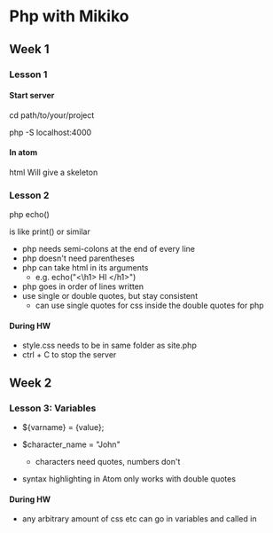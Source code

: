 
# Php with Mikiko

## Week 1

### Lesson 1

#### Start server

cd path/to/your/project

php -S localhost:4000


#### In atom

html
Will give a skeleton

### Lesson 2 

<?php
	{php code goes here}
?>php echo()
is like print() or similar

- php needs semi-colons at the end of every line
- php doesn't need parentheses
- php can take html in its arguments
  - e.g. echo("<\h1> HI <\/h1>")
- php goes in order of lines written
- use single or double quotes, but stay consistent
	- can use single quotes for css inside the double quotes for php


#### During HW

- style.css needs to be in same folder as site.php 
- ctrl + C to stop the server

## Week 2

### Lesson 3: Variables

- ${varname} = {value};
- $character_name = "John"
	- characters need quotes, numbers don't

- syntax highlighting in Atom only works with double quotes


#### During HW

- any arbitrary amount of css etc can go in variables and called in <style>
- variables can use variables in their definitions
	- they do not dynamically change 
		- no auto-update, purely linear 
		- have to redefine to make the changes
- semi-colons inside the double quotes for css are read as css.
- **don't forget the single quotes for css <|span style = 'color: $colour'> SOMETHING <|/span>**
- semi-colons are needed at the end of every line which has something after it
- <|wbr> is zero-width whitespace (for mixing japanese text with variables - seems a pain)


## Data Types

- strings take quotes
- integers take no special notation - just the number
- floats take no special notation - just use the decimal point
- booleans are lower-case
- null is lower-case
- data types are used everywhere, not just n variables

#### Lesson 4: Strings
- strtolower(string)
- strtoupper(string)
- strlen(string)
- str_replace(pattern, replacement, string)
- substr(string, starting_index, how_many)

- echo function() function() function() 
	- e.g echo strlen("hello")+ strlen("world")
	
- "Thing"[index goes here]
- "Thing"[0]  becomes "T"

#### During HW

- arguments to functions can be other evaluated functions: str_pad($var, strlen($var)+1), " ")
	- see lesson_4_hw lines 53:69 for example


### Lesson 5: Numbers

- % is mod
- $var += 53 is $var = $var + 53
- $var *= 23 is $var = $var * 23
- $var++ is $var = $var + 1
- $var-- is $var = $var - 1
- sqrt()
- max(x, y)
- min(x, y)
- round(54.444)
- ceil(x) = round up
- floor(x) = round down
- pow(x, y) = x to the power of y
- abs()


#### During HW

- </sup>  is superscript tag
- </i> is italic
- </b> is bold
- in variables, if_else is (test)? true : false;
- strlen(), NOT nchar()
- pi is a function: pi()
- &#960 is pi (& # 9 6 0)

### Lesson 6: Get User Input

- use HTML forms
- multiple inputs are fine, but "submit" will resubmit EVERYTHING
- </form> Write something: </input type="text" name="something"> </input type="submit"> </form>
- access input with `$_GET["name parameter"]` in php

- using parameters in the form adds to the url - you can write the things directly there if you want
- you can assign $_GET["parameter"] to php variables no worries


